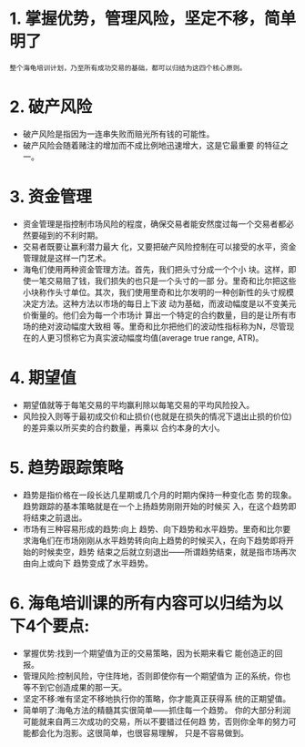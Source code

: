 # 1. 掌握优势，管理风险，坚定不移，简单明了
    整个海龟培训计划，乃至所有成功交易的基础，都可以归结为这四个核心原则。

# 2. 破产风险
   - 破产风险是指因为一连串失败而赔光所有钱的可能性。
   - 破产风险会随着赌注的增加而不成比例地迅速增大，这是它最重要 的特征之一。

# 3. 资金管理
   - 资金管理是指控制市场风险的程度，确保交易者能安然度过每一个交易者都必然要碰到的不利时期。
   - 交易者既要让赢利潜力最大 化，又要把破产风险控制在可以接受的水平，资金管理就是这样一门艺术。
   - 海龟们使用两种资金管理方法。首先，我们把头寸分成一个个小 块。这样，即使一笔交易赔了钱，我们损失的也只是一个头寸的一部 分。里奇和比尔把这些小块称作头寸单位。其次，我们使用里奇和比尔发明的一种创新性的头寸规模决定方法。这种方法以市场的每日上下波 动为基础，而波动幅度是以不变美元价衡量的。他们会为每一个市场计 算出一个特定的合约数量，目的是让所有市场的绝对波动幅度大致相 等。里奇和比尔把他们的波动性指标称为N，尽管现在的人更习惯称它为真实波动幅度均值(average true range, ATR)。

# 4. 期望值
   - 期望值就等于每笔交易的平均赢利除以每笔交易的平均风险投入。
   - 风险投入则等于最初成交价和止损价(也就是在损失的情况下退出止损的价位)的差异乘以所买卖的合约数量，再乘以 合约本身的大小。

# 5. 趋势跟踪策略
   - 趋势是指价格在一段长达几星期或几个月的时期内保持一种变化态 势的现象。趋势跟踪的基本策略就是在一个上扬趋势刚刚开始的时候买 入，在这个趋势即将结束之前退出。
   - 市场有三种容易形成的趋势:向上 趋势、向下趋势和水平趋势。里奇和比尔要求海龟们在市场刚刚从水平趋势转向向上趋势的时候买入，在向下趋势即将开始的时候卖空，趋势 结束之后就立刻退出——所谓趋势结束，就是指市场再次由向上或向下 趋势变成了水平趋势。

# 6. 海龟培训课的所有内容可以归结为以下4个要点:
   - 掌握优势:找到一个期望值为正的交易策略，因为长期来看它 能创造正的回报。
   - 管理风险:控制风险，守住阵地，否则即使你有一个期望值为 正的系统，你也等不到它创造成果的那一天。
   - 坚定不移:唯有坚定不移地执行你的策略，你才能真正获得系 统的正期望值。
   - 简单明了:海龟方法的精髓其实很简单——抓住每一个趋势。 你的大部分利润可能就来自两三次成功的交易，所以不要错过任何趋 势，否则你全年的努力可能都会化为泡影。这很简单，也很容易理解， 只是不容易做到。